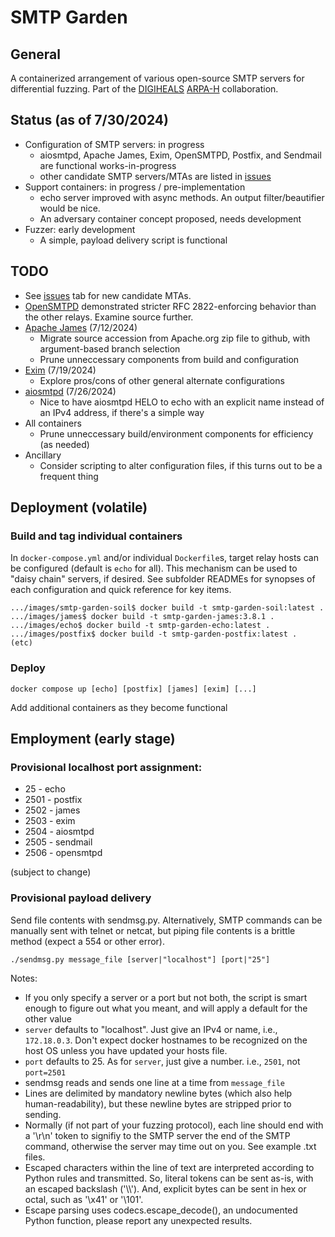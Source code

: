 # SMTP Garden

## General

A containerized arrangement of various open-source SMTP servers for differential fuzzing.  Part of the [DIGIHEALS](https://github.com/narfindustries/digiheals-public) [ARPA-H](https://arpa-h.gov/) collaboration.

## Status (as of 7/30/2024)
- Configuration of SMTP servers: in progress
  - aiosmtpd, Apache James, Exim, OpenSMTPD, Postfix, and Sendmail are functional works-in-progress
  - other candidate SMTP servers/MTAs are listed in [issues](https://github.com/kenballus/smtp-garden/issues)
- Support containers: in progress / pre-implementation
  - echo server improved with async methods.  An output filter/beautifier would be nice.
  - An adversary container concept proposed, needs development
- Fuzzer: early development
  - A simple, payload delivery script is functional

## TODO
- See [issues](https://github.com/kenballus/smtp-garden/issues) tab for new candidate MTAs.
- [OpenSMTPD](images/opensmtpd) demonstrated stricter RFC 2822-enforcing behavior than the other relays.  Examine source further.
- [Apache James](images/james) (7/12/2024)
  - Migrate source accession from Apache.org zip file to github, with argument-based branch selection
  - Prune unneccessary components from build and configuration
- [Exim](images/exim) (7/19/2024)
  - Explore pros/cons of other general alternate configurations
- [aiosmtpd](images/aiosmtpd) (7/26/2024)
  - Nice to have aiosmtpd HELO to echo with an explicit name instead of an IPv4 address, if there's a simple way
- All containers
  - Prune unneccessary build/environment components for efficiency (as needed)
- Ancillary
  - Consider scripting to alter configuration files, if this turns out to be a frequent thing

## Deployment (volatile)

### Build and tag individual containers

In `docker-compose.yml` and/or individual `Dockerfile`s, target relay hosts can be configured (default is `echo` for all).  This mechanism can be used to "daisy chain" servers, if desired.  See subfolder READMEs for synopses of each configuration and quick reference for key items.

```
.../images/smtp-garden-soil$ docker build -t smtp-garden-soil:latest .
.../images/james$ docker build -t smtp-garden-james:3.8.1 .
.../images/echo$ docker build -t smtp-garden-echo:latest .
.../images/postfix$ docker build -t smtp-garden-postfix:latest .
(etc)
```

### Deploy

```
docker compose up [echo] [postfix] [james] [exim] [...]
```
Add additional containers as they become functional


## Employment (early stage)
### Provisional localhost port assignment:
- 25 - echo
- 2501 - postfix
- 2502 - james
- 2503 - exim
- 2504 - aiosmtpd
- 2505 - sendmail
- 2506 - opensmtpd

(subject to change)

### Provisional payload delivery

Send file contents with sendmsg.py.  Alternatively, SMTP commands can be manually sent with telnet or netcat, but piping file contents is a brittle method (expect a 554 or other error).

```
./sendmsg.py message_file [server|"localhost"] [port|"25"]
```
Notes:
- If you only specify a server or a port but not both, the script is smart enough to figure out what you meant, and will apply a default for the other value
- `server` defaults to "localhost".  Just give an IPv4 or name, i.e., `172.18.0.3`.  Don't expect docker hostnames to be recognized on the host OS unless you have updated your hosts file.
- `port` defaults to 25. As for `server`, just give a number. i.e., `2501`, not `port=2501`
- sendmsg reads and sends one line at a time from `message_file`
- Lines are delimited by mandatory newline bytes (which also help human-readability), but these newline bytes are stripped prior to sending.
- Normally (if not part of your fuzzing protocol), each line should end with a '\r\n' token to signifiy to the SMTP server the end of the SMTP command, otherwise the server may time out on you.  See example .txt files.
- Escaped characters within the line of text are interpreted according to Python rules and transmitted.  So, literal tokens can be sent as-is, with an escaped backslash ('\\\\').  And, explicit bytes can be sent in hex or octal, such as '\x41' or '\101'.
- Escape parsing uses codecs.escape_decode(), an undocumented Python function, please report any unexpected results.

